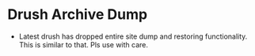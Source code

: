 # Drush Archive Dump
- Latest drush has dropped entire site dump and restoring functionality. This is similar to that. Pls use with care.
